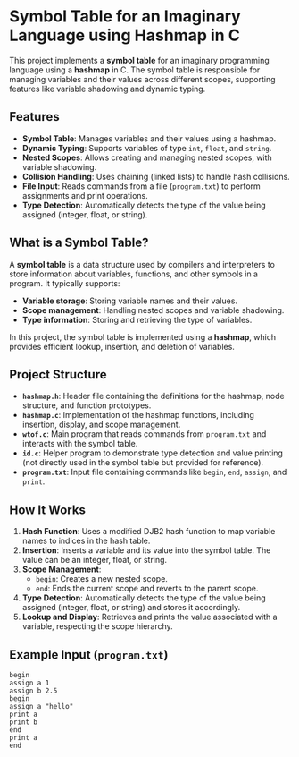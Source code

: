 # Symbol Table for an Imaginary Language using Hashmap in C

This project implements a **symbol table** for an imaginary programming language using a **hashmap** in C. The symbol table is responsible for managing variables and their values across different scopes, supporting features like variable shadowing and dynamic typing.

## Features

- **Symbol Table**: Manages variables and their values using a hashmap.
- **Dynamic Typing**: Supports variables of type `int`, `float`, and `string`.
- **Nested Scopes**: Allows creating and managing nested scopes, with variable shadowing.
- **Collision Handling**: Uses chaining (linked lists) to handle hash collisions.
- **File Input**: Reads commands from a file (`program.txt`) to perform assignments and print operations.
- **Type Detection**: Automatically detects the type of the value being assigned (integer, float, or string).

## What is a Symbol Table?

A **symbol table** is a data structure used by compilers and interpreters to store information about variables, functions, and other symbols in a program. It typically supports:
- **Variable storage**: Storing variable names and their values.
- **Scope management**: Handling nested scopes and variable shadowing.
- **Type information**: Storing and retrieving the type of variables.

In this project, the symbol table is implemented using a **hashmap**, which provides efficient lookup, insertion, and deletion of variables.

## Project Structure

- **`hashmap.h`**: Header file containing the definitions for the hashmap, node structure, and function prototypes.
- **`hashmap.c`**: Implementation of the hashmap functions, including insertion, display, and scope management.
- **`wtof.c`**: Main program that reads commands from `program.txt` and interacts with the symbol table.
- **`id.c`**: Helper program to demonstrate type detection and value printing (not directly used in the symbol table but provided for reference).
- **`program.txt`**: Input file containing commands like `begin`, `end`, `assign`, and `print`.

## How It Works

1. **Hash Function**: Uses a modified DJB2 hash function to map variable names to indices in the hash table.
2. **Insertion**: Inserts a variable and its value into the symbol table. The value can be an integer, float, or string.
3. **Scope Management**:
   - `begin`: Creates a new nested scope.
   - `end`: Ends the current scope and reverts to the parent scope.
4. **Type Detection**: Automatically detects the type of the value being assigned (integer, float, or string) and stores it accordingly.
5. **Lookup and Display**: Retrieves and prints the value associated with a variable, respecting the scope hierarchy.

## Example Input (`program.txt`)

```plaintext
begin
assign a 1
assign b 2.5
begin
assign a "hello"
print a
print b
end
print a
end
